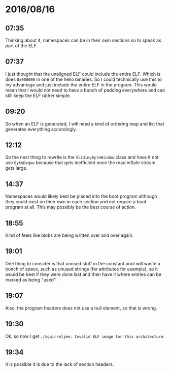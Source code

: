 # 2016/08/16

## 07:35

Thinking about it, namespaces can be in their own sections so to speak as part
of the ELF.

## 07:37

I just thought that the unaligned ELF could include the entire ELF. Which
is does `0x000000` in one of the hello binaries. So I could technically use
this to my advantage and just include the entire ELF in the program. This
would mean that I would not need to have a bunch of padding everywhere and
can still keep the ELF rather simple.

## 09:20

So when an ELF is generated, I will need a kind of ordering map and list that
generates everything accordingly.

## 12:12

So the next thing to rewrite is the `SlidingByteWindow` class and have it not
use `ByteDeque` because that gets inefficient once the read inflate stream gets
large.

## 14:37

Namespaces would likely best be placed into the boot program although they
could exist on their own in each section and not require a boot program at
all. This may possibly be the best course of action.

## 18:55

Kind of feels like blobs are being written over and over again.

## 19:01

One thing to consider is that unused stuff in the constant pool will waste a
bunch of space, such as unused strings (for attributes for example), so it
would be best if they were done last and then have it where entries can be
marked as being "used".

## 19:07

Also, the program headers does not use a null element, so that is wrong.

## 19:30

Ok, so now I get `./squirreljme: Invalid ELF image for this architecture`.

## 19:34

It is possible it is due to the lack of section headers.

